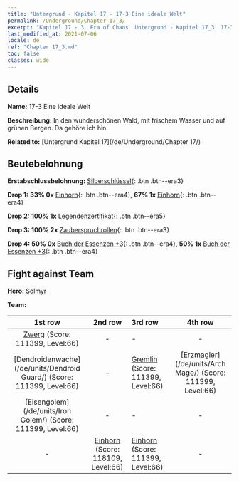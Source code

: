 ```yaml
---
title: "Untergrund - Kapitel 17 - 17-3 Eine ideale Welt"
permalink: /Underground/Chapter 17_3/
excerpt: "Kapitel 17 - 3. Era of Chaos  Untergrund - Kapitel 17_3. 17-3 Eine ideale Welt"
last_modified_at: 2021-07-06
locale: de
ref: "Chapter 17_3.md"
toc: false
classes: wide
---
```


## Details

 **Name:** 17-3 Eine ideale Welt

 **Beschreibung:** In den wunderschönen Wald, mit frischem Wasser und auf grünen Bergen. Da gehöre ich hin.

 **Related to:** [Untergrund Kapitel 17](/de/Underground/Chapter 17/)

## Beutebelohnung

 **Erstabschlussbelohnung:** [Silberschlüssel](/ItemsDE/con_693/){: .btn .btn--era3}

 **Drop 1:** **33% 0x** [Einhorn](/ItemsDE/unt_204/){: .btn .btn--era4}, **67% 1x** [Einhorn](/ItemsDE/unt_204/){: .btn .btn--era4}

 **Drop 2:** **100% 1x** [Legendenzertifikat](/ItemsDE/mat_67/){: .btn .btn--era5}

 **Drop 3:** **100% 2x** [Zauberspruchrollen](/ItemsDE/con_694/){: .btn .btn--era3}

 **Drop 4:** **50% 0x** [Buch der Essenzen +3](/ItemsDE/mat_60/){: .btn .btn--era4}, **50% 1x** [Buch der Essenzen +3](/ItemsDE/mat_60/){: .btn .btn--era4}


## Fight against Team
 **Hero:** [Solmyr](/de/heroes/Solmyr/)

 **Team:**


  | 1st row | 2nd row | 3rd row | 4th row |
  |:----:|:----:|:----|:----:|
  | [Zwerg](/de/units/Dwarf/) (Score: 111399, Level:66)  | - | - | - |
  | [Dendroidenwache](/de/units/Dendroid Guard/) (Score: 111399, Level:66)  | - | [Gremlin](/de/units/Gremlin/) (Score: 111399, Level:66)  | [Erzmagier](/de/units/Arch Mage/) (Score: 111399, Level:66)  |
  | [Eisengolem](/de/units/Iron Golem/) (Score: 111399, Level:66)  | - | - | - |
  | - | [Einhorn](/de/units/Unicorn/) (Score: 118109, Level:66)  | [Einhorn](/de/units/Unicorn/) (Score: 111399, Level:66)  | - |


